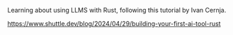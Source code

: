 Learning about using LLMS with Rust, following this tutorial by Ivan Cernja.

https://www.shuttle.dev/blog/2024/04/29/building-your-first-ai-tool-rust 